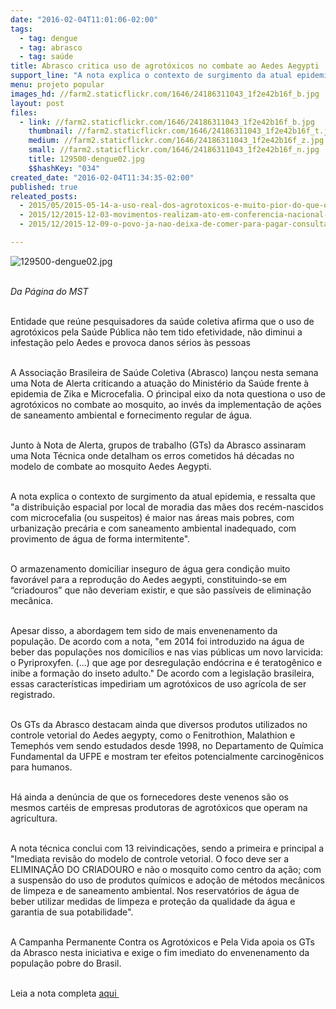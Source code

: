 ```yaml
---
date: "2016-02-04T11:01:06-02:00"
tags:
  - tag: dengue
  - tag: abrasco
  - tag: saúde
title: Abrasco critica uso de agrotóxicos no combate ao Aedes Aegypti
support_line: "A nota explica o contexto de surgimento da atual epidemia, e ressalta que \"a distribuição espacial por local de moradia é maior nas áreas mais pobres, com urbanização precária e com saneamento ambiental inadequado."
menu: projeto popular
images_hd: //farm2.staticflickr.com/1646/24186311043_1f2e42b16f_b.jpg
layout: post
files:
  - link: //farm2.staticflickr.com/1646/24186311043_1f2e42b16f_b.jpg
    thumbnail: //farm2.staticflickr.com/1646/24186311043_1f2e42b16f_t.jpg
    medium: //farm2.staticflickr.com/1646/24186311043_1f2e42b16f_z.jpg
    small: //farm2.staticflickr.com/1646/24186311043_1f2e42b16f_n.jpg
    title: 129500-dengue02.jpg
    $$hashKey: "034"
created_date: "2016-02-04T11:34:35-02:00"
published: true
releated_posts:
  - 2015/05/2015-05-14-a-uso-real-dos-agrotoxicos-e-muito-pior-do-que-os-testes-realizados-avalia-toxicologista.md
  - 2015/12/2015-12-03-movimentos-realizam-ato-em-conferencia-nacional-de-saude.md
  - 2015/12/2015-12-09-o-povo-ja-nao-deixa-de-comer-para-pagar-consulta-em-clinica-particular-diz-medica-camponesa.md

---
```

<p><img alt="129500-dengue02.jpg" src="//farm2.staticflickr.com/1646/24186311043_1f2e42b16f_b.jpg" /></p>

<p><br />
<em>Da P&aacute;gina do MST&nbsp;</em></p>

<p><br />
Entidade que re&uacute;ne pesquisadores da sa&uacute;de coletiva afirma que o uso de agrot&oacute;xicos pela Sa&uacute;de P&uacute;blica n&atilde;o tem tido efetividade, n&atilde;o diminui a infesta&ccedil;&atilde;o pelo Aedes e provoca danos s&eacute;rios &agrave;s pessoas</p>

<p><br />
A Associa&ccedil;&atilde;o Brasileira de Sa&uacute;de Coletiva (Abrasco) lan&ccedil;ou nesta semana uma Nota de Alerta criticando a atua&ccedil;&atilde;o do Minist&eacute;rio da Sa&uacute;de frente &agrave; epidemia de Zika e Microcefalia. O ṕrincipal eixo da nota questiona o uso de agrot&oacute;xicos no combate ao mosquito, ao inv&eacute;s da implementa&ccedil;&atilde;o de a&ccedil;&otilde;es de saneamento ambiental e fornecimento regular de &aacute;gua.</p>

<p><br />
Junto &agrave; Nota de Alerta, grupos de trabalho (GTs) da Abrasco assinaram uma Nota T&eacute;cnica onde detalham os erros cometidos h&aacute; d&eacute;cadas no modelo de combate ao mosquito Aedes Aegypti.</p>

<p><br />
A nota explica o contexto de surgimento da atual epidemia, e ressalta que &quot;a distribui&ccedil;&atilde;o espacial por local de moradia das m&atilde;es dos rec&eacute;m-nascidos com microcefalia (ou suspeitos) &eacute; maior nas &aacute;reas mais pobres, com urbaniza&ccedil;&atilde;o prec&aacute;ria e com saneamento ambiental inadequado, com provimento de &aacute;gua de forma intermitente&quot;.</p>

<p><br />
O armazenamento domiciliar inseguro de &aacute;gua gera condi&ccedil;&atilde;o muito favor&aacute;vel para a reprodu&ccedil;&atilde;o do Aedes aegypti, constituindo-se em &ldquo;criadouros&rdquo; que n&atilde;o deveriam existir, e que s&atilde;o pass&iacute;veis de elimina&ccedil;&atilde;o mec&acirc;nica.</p>

<p><br />
Apesar disso, a abordagem tem sido de mais envenenamento da popula&ccedil;&atilde;o. De acordo com a nota, &quot;em 2014 foi introduzido na &aacute;gua de beber das popula&ccedil;&otilde;es nos domic&iacute;lios e nas vias p&uacute;blicas um novo larvicida: o Pyriproxyfen. (...) que age por desregula&ccedil;&atilde;o end&oacute;crina e &eacute; teratog&ecirc;nico e inibe a forma&ccedil;&atilde;o do inseto adulto.&quot; De acordo com a legisla&ccedil;&atilde;o brasileira, essas caracter&iacute;sticas impediriam um agrot&oacute;xicos de uso agr&iacute;cola de ser registrado.</p>

<p><br />
Os GTs da Abrasco destacam ainda que diversos produtos utilizados no controle vetorial do Aedes aegypty, como o Fenitrothion, Malathion e Temeph&oacute;s vem sendo estudados desde 1998, no Departamento de Qu&iacute;mica Fundamental da UFPE e mostram ter efeitos potencialmente carcinog&ecirc;nicos para humanos.</p>

<p><br />
H&aacute; ainda a den&uacute;ncia de que os fornecedores deste venenos s&atilde;o os mesmos cart&eacute;is de empresas produtoras de agrot&oacute;xicos que operam na agricultura.</p>

<p><br />
A nota t&eacute;cnica conclui com 13 reivindica&ccedil;&otilde;es, sendo a primeira e principal a &quot;Imediata revis&atilde;o do modelo de controle vetorial. O foco deve ser a ELIMINA&Ccedil;&Atilde;O DO CRIADOURO e n&atilde;o o mosquito como centro da a&ccedil;&atilde;o; com a suspens&atilde;o do uso de produtos qu&iacute;micos e ado&ccedil;&atilde;o de m&eacute;todos mec&acirc;nicos de limpeza e de saneamento ambiental. Nos reservat&oacute;rios de &aacute;gua de beber utilizar medidas de limpeza e prote&ccedil;&atilde;o da qualidade da &aacute;gua e garantia de sua potabilidade&quot;.</p>

<p><br />
A Campanha Permanente Contra os Agrot&oacute;xicos e Pela Vida apoia os GTs da Abrasco nesta iniciativa e exige o fim imediato do envenenamento da popula&ccedil;&atilde;o pobre do Brasil.</p>

<p><br />
Leia a nota completa <a href="https://www.abrasco.org.br/site/2016/02/nota-tecnica-sobre-microcefalia-e-doencas-vetoriais-relacionadas-ao-aedes-aegypti-os-perigos-das-abordagens-com-larvicidas-e-nebulizacoes-quimicas-fumace/">aqui&nbsp;</a></p>
